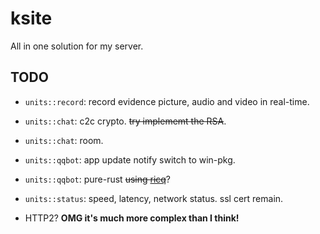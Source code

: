 # ksite

All in one solution for my server.

## TODO

- `units::record`: record evidence picture, audio and video in real-time.

- `units::chat`: c2c crypto. ~~try implememt the RSA~~.

- `units::chat`: room.

- `units::qqbot`: app update notify switch to win-pkg.

- `units::qqbot`: pure-rust ~~using [ricq](https://github.com/lz1998/ricq)~~?

- `units::status`: speed, latency, network status. ssl cert remain.

- HTTP2? **OMG it's much more complex than I think!**
